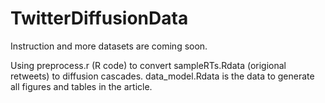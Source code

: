 # TwitterDiffusionData

Instruction and more datasets are coming soon.

Using preprocess.r (R code) to convert sampleRTs.Rdata (origional retweets) to diffusion cascades.
data_model.Rdata is the data to generate all figures and tables in the article.
